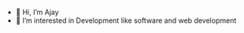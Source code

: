 - 👋 Hi, I’m Ajay
- 👀 I’m interested in Development like software and web development


<!---
ajayjangra2001/ajayjangra2001 is a ✨ special ✨ repository because its `README.md` (this file) appears on your GitHub profile.
You can click the Preview link to take a look at your changes.
--->
